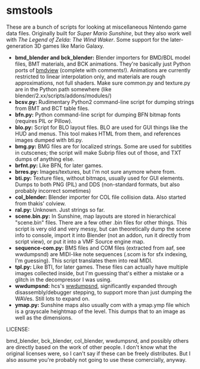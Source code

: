 # smstools

These are a bunch of scripts for looking at miscellaneous Nintendo game data files. Originally built for *Super Mario Sunshine*, but they also work well with *The Legend of Zelda: The Wind Waker*. Some support for the later-generation 3D games like Mario Galaxy.

* **bmd_blender and bck_blender:** Blender importers for BMD/BDL model files, BMT materials, and BCK animations. They're basically just Python ports of [bmdview](http://www.amnoid.de/gc/) (complete with comments!). Animations are currently restricted to linear interpolation only, and materials are rough approximations, not full shaders. Make sure common.py and texture.py are in the Python path somewhere (like blender/2.xx/scripts/addons/modules/)
* **bcsv.py:** Rudimentary Python2 command-line script for dumping strings from BMT and BCT table files.
* **bfn.py:** Python command-line script for dumping BFN bitmap fonts (requires PIL or Pillow).
* **blo.py:** Script for BLO layout files. BLO are used for GUI things like the HUD and menus. This tool makes HTML from them, and references images dumped with bti.py.
* **bmg.py:** BMG files are for localized strings. Some are used for subtitles in cutscenes; the script will make Subrip files out of those, and TXT dumps of anything else.
* **brfnt.py:** Like BFN, for later games.
* **brres.py:** Images/textures, but I'm not sure anymore where from.
* **bti.py:** Texture files, without bitmaps, usually used for GUI elements. Dumps to both PNG (PIL) and DDS (non-standard formats, but also probably incorrect sometimes)
* **col_blender:** Blender importer for COL file collision data. Also started from thakis' colview.
* **ral.py:** Unknown. Just strings so far.
* **scene.bin.py:** In Sunshine, map layouts are stored in hierarchical "scene.bin" files. There are a few other .bin files for other things. This script is very old and very messy, but can theoretically dump the scene info to console, import it into Blender (not an addon, run it directly from script view), or put it into a VMF Source engine map.
* **sequence-com.py:** BMS files and COM files (extracted from aaf, see wwdumpsnd) are MIDI-like note sequences (.scom is for sfx indexing, I'm guessing). This script translates them into real MIDI.
* **tpl.py:** Like BTI, for later games. These files can actually have multiple images collected inside, but I'm guessing that's either a mistake or a glitch in the decompressor I was using.
* **wwdumpsnd:** hcs's [wwdumpsnd](https://www.hcs64.com/vgm_ripping.html), significantly expanded through disassembly/debugger stepping, to support more than just dumping the WAVes. Still lots to expand on.
* **ymap.py:** Sunshine maps also usually com with a ymap.ymp file which is a grayscale heightmap of the level. This dumps that to an image as well as the dimensions.

LICENSE:

bmd_blender, bck_blender, col_blender, wwdumpsnd, and possibly others are directly based on the work of other people. I don't know what the original licenses were, so I can't say if these can be freely distributes. But I also assume you're probably not going to use these comercially, anyway.
